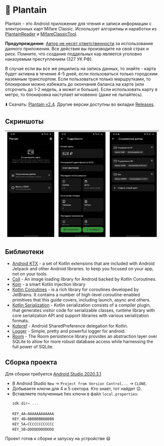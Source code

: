 # :leaves: Plantain

Plantain - это Android приложение для чтения и записи информации с электронных карт Mifare Classic.
Использует алгоритмы и наработки из [PlantainReader](https://github.com/krikunts/plantainreader) и [MifareClassicTool](https://github.com/ikarus23/MifareClassicTool).

**Предупреждение**:
[Автор не несет ответственности](https://github.com/enxy0/Plantain/blob/master/LICENSE)
за использование данного приложения. Все действия вы производите на свой страх и риск. Помните, что создание поддельных кар является уголовно наказуемым
преступлением (327 УК РФ).

В случае если вы все же решились на запись данных, то знайте - карта будет активна в течение 4-5 дней, если пользоваться только городским наземным транспортом.
Если пользоваться только маршрутками, то блокировки можно избежать до окончания баланса на карте (или отсрочить до 1-2 недель, а может и больше).
Если использовать карту в метро, то блокировка наступает мгновенно (даже не пытайтесь).

:arrow_down: Скачать: [Plantain v2.4](https://github.com/enxy0/Plantain/releases/tag/v2.4). Другие версии доступны во вкладке [Releases](https://github.com/enxy0/Plantain/releases).

## Скриншоты
| <img src="https://raw.githubusercontent.com/enxy0/Plantain/master/.github/home.jpg"/> | <img src="https://raw.githubusercontent.com/enxy0/Plantain/master/.github/read-write.jpg"/> | <img src="https://raw.githubusercontent.com/enxy0/Plantain/master/.github/dumps.jpg"/> |
| ---- | ---------- | -------- |

## Библиотеки
- [Android KTX](https://developer.android.com/kotlin/ktx) - a set of Kotlin extensions that are included with Android Jetpack and other Android libraries.
to keep you focused on your app, not on your tools.
- [Coil](https://coil-kt.github.io/coil/) - An image loading library for Android backed by Kotlin Coroutines.
- [Koin](https://insert-koin.io/) - a smart Kotlin injection library
- [Kotlin Coroutines](https://kotlinlang.org/docs/coroutines-overview.html) - is a rich library for coroutines developed by JetBrains. It contains a number of high-level coroutine-enabled primitives that this guide covers, including launch, async and others.
- [Kotlin Serialization](https://github.com/Kotlin/kotlinx.serialization) - Kotlin serialization consists of a compiler plugin, that generates visitor code for serializable classes, runtime library with core serialization API and support libraries with various serialization formats.
- [Kotpref](https://github.com/chibatching/Kotpref) - Android SharedPreference delegation for Kotlin.
- [Logger](https://github.com/orhanobut/logger) - Simple, pretty and powerful logger for android.
- [Room](https://developer.android.com/jetpack/androidx/releases/room) - The Room persistence library provides an abstraction layer over SQLite to allow for more robust database access while harnessing the full power of SQLite.

## Сборка проекта

Для сборки требуется [Android Studio 2020.3.1](https://developer.android.com/studio/preview/index.html)
-   В Android Studio `New` → `Project from Version Control...` → `CLONE`.
-   Добываете ключи для 4 и 5 сектора. Кто знает, тот найдет :wink:.
-   Вставляете полученные hex ключи в файл `local.properties`:
    ```kotlin
    sdk.dir= ...

    KEY_4A=AAAAAAAAAAAA
    KEY_4B=BBBBBBBBBBBB
    KEY_5A=CCCCCCCCCCCC
    KEY_5B=DDDDDDDDDDDD
    ```

Проект готов к сборке и запуску на устройстве :smiley:
